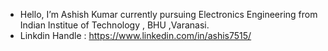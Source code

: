 - Hello, I’m Ashish Kumar currently pursuing Electronics Engineering from Indian Institue of Technology , BHU ,Varanasi.
- Linkdin Handle : https://www.linkedin.com/in/ashis7515/ 

<!---
ashish7515/ashish7515 is a ✨ special ✨ repository because its `README.md` (this file) appears on your GitHub profile.
You can click the Preview link to take a look at your changes.
--->
